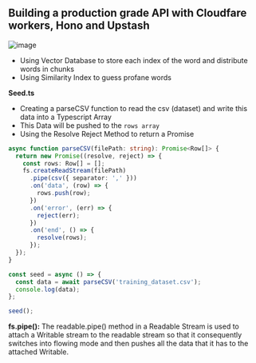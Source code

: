 ## Building a production grade API with Cloudfare workers, Hono and Upstash

![image](https://github.com/JaguarsCodehub/api-profane-production/assets/82316591/ee842298-2b66-4c5c-91f7-bd1499070c38)

- Using Vector Database to store each index of the word and distribute words in chunks
- Using Similarity Index to guess profane words

**Seed.ts**

- Creating a parseCSV function to read the csv (dataset) and write this data into a Typescript Array
- This Data will be pushed to the `rows array`
- Using the Resolve Reject Method to return a Promise

```Typescript
async function parseCSV(filePath: string): Promise<Row[]> {
  return new Promise((resolve, reject) => {
    const rows: Row[] = [];
    fs.createReadStream(filePath)
      .pipe(csv({ separator: ',' }))
      .on('data', (row) => {
        rows.push(row);
      })
      .on('error', (err) => {
        reject(err);
      })
      .on('end', () => {
        resolve(rows);
      });
  });
}

const seed = async () => {
  const data = await parseCSV('training_dataset.csv');
  console.log(data);
};

seed();

```

**fs.pipe():** The readable.pipe() method in a Readable Stream is
used to attach a Writable stream to the readable stream so
that it consequently switches into flowing mode and then pushes all
the data that it has to the attached Writable.
